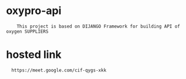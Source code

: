 ﻿# oxypro-api
        This project is based on DIJANGO Framework for building API of oxygen SUPPLIERS
        
 # hosted link
      https://meet.google.com/cif-qygs-xkk
 
